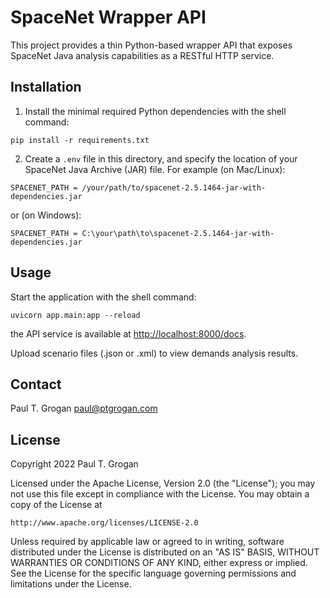 # SpaceNet Wrapper API

This project provides a thin Python-based wrapper API that exposes SpaceNet
Java analysis capabilities as a RESTful HTTP service.

## Installation

1. Install the minimal required Python dependencies with the shell command:
```
pip install -r requirements.txt
```

2. Create a `.env` file in this directory, and specify the location of your
SpaceNet Java Archive (JAR) file. For example (on Mac/Linux):
```
SPACENET_PATH = /your/path/to/spacenet-2.5.1464-jar-with-dependencies.jar
```
or (on Windows):
```
SPACENET_PATH = C:\your\path\to\spacenet-2.5.1464-jar-with-dependencies.jar
```

## Usage

Start the application with the shell command:
```
uvicorn app.main:app --reload
```
the API service is available at <http://localhost:8000/docs>.

Upload scenario files (.json or .xml) to view demands analysis results.

## Contact

Paul T. Grogan  <paul@ptgrogan.com>

## License

Copyright 2022 Paul T. Grogan

Licensed under the Apache License, Version 2.0 (the "License");
you may not use this file except in compliance with the License.
You may obtain a copy of the License at

    http://www.apache.org/licenses/LICENSE-2.0

Unless required by applicable law or agreed to in writing, software
distributed under the License is distributed on an "AS IS" BASIS,
WITHOUT WARRANTIES OR CONDITIONS OF ANY KIND, either express or implied.
See the License for the specific language governing permissions and
limitations under the License.
